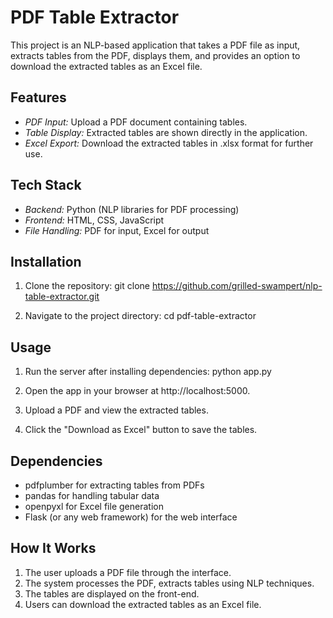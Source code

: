 # PDF Table Extractor
This project is an NLP-based application that takes a PDF file as input, extracts tables from the PDF, displays them, and provides an option to download the extracted tables as an Excel file.

## Features
- *PDF Input:* Upload a PDF document containing tables.
- *Table Display:* Extracted tables are shown directly in the application.
- *Excel Export:* Download the extracted tables in .xlsx format for further use.

## Tech Stack
- *Backend:* Python (NLP libraries for PDF processing)
- *Frontend:* HTML, CSS, JavaScript
- *File Handling:* PDF for input, Excel for output

## Installation
1. Clone the repository:
    git clone https://github.com/grilled-swampert/nlp-table-extractor.git
    
2. Navigate to the project directory:
    cd pdf-table-extractor
    

## Usage
1. Run the server after installing dependencies:
    python app.py
    
2. Open the app in your browser at http://localhost:5000.
3. Upload a PDF and view the extracted tables.
4. Click the "Download as Excel" button to save the tables.

## Dependencies
- pdfplumber for extracting tables from PDFs
- pandas for handling tabular data
- openpyxl for Excel file generation
- Flask (or any web framework) for the web interface

## How It Works
1. The user uploads a PDF file through the interface.
2. The system processes the PDF, extracts tables using NLP techniques.
3. The tables are displayed on the front-end.
4. Users can download the extracted tables as an Excel file.
